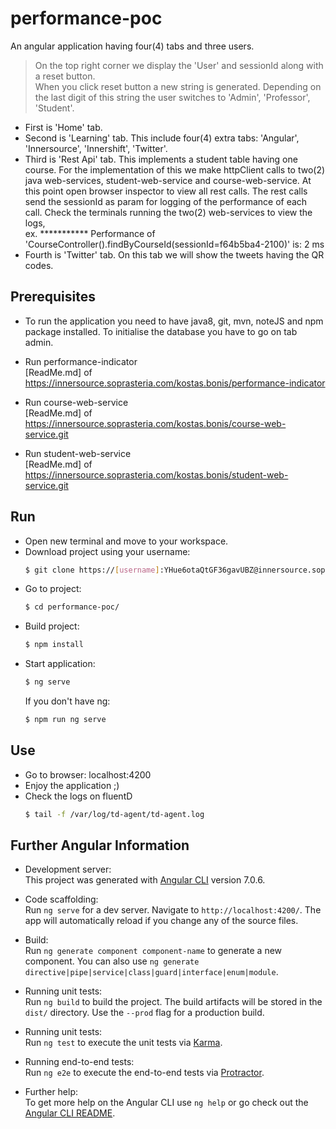 # performance-poc
An angular application having four(4) tabs and three users.
>On the top right corner we display the 'User' and sessionId along with a reset button. <br>When you click reset button a new string is generated. Depending on the last digit of this string the user switches to 'Admin', 'Professor', 'Student'.

* First is 'Home' tab.
* Second is 'Learning' tab. This include four(4) extra tabs: 'Angular', 'Innersource', 'Innershift', 'Twitter'.
* Third is 'Rest Api' tab. This implements a student table having one course. For the implementation of this we make httpClient calls to two(2) java web-services, student-web-service and course-web-service. At this point open browser inspector to view all rest calls. The rest calls send the sessionId as param for logging of the performance of each call. Check the terminals running the two(2) web-services to view the logs,<br> ex. *********** Performance of 'CourseController().findByCourseId(sessionId=f64b5ba4-2100)' is: 2 ms
* Fourth is 'Twitter' tab. On this tab we will show the tweets having the QR codes.

## Prerequisites
* To run the application you need to have java8, git, mvn, noteJS and npm package installed. To initialise the database you have to go on tab admin.

* Run performance-indicator
<br>[ReadMe.md] of https://innersource.soprasteria.com/kostas.bonis/performance-indicator

* Run course-web-service
<br>[ReadMe.md] of https://innersource.soprasteria.com/kostas.bonis/course-web-service.git

* Run student-web-service 
<br>[ReadMe.md] of https://innersource.soprasteria.com/kostas.bonis/student-web-service.git

## Run
* Open new terminal and move to your workspace.
* Download project using your username: 
    ```sh
    $ git clone https://[username]:YHue6otaQtGF36gavUBZ@innersource.soprasteria.com/kostas.bonis/performance-poc.git
    ```
* Go to project: 
    ```sh
    $ cd performance-poc/
    ```
* Build project: 
    ```sh
    $ npm install
    ```
* Start application: 
    ```sh
    $ ng serve
    ```
	If you don't have ng:
	```sh
    $ npm run ng serve
    ```
	
## Use    
* Go to browser: localhost:4200
* Enjoy the application ;)
* Check the logs on fluentD
    ```sh
    $ tail -f /var/log/td-agent/td-agent.log
    ```

## Further Angular Information 
* Development server:
<br>This project was generated with [Angular CLI](https://github.com/angular/angular-cli) version 7.0.6.

* Code scaffolding:
<br>Run `ng serve` for a dev server. Navigate to `http://localhost:4200/`. The app will automatically reload if you change any of the source files.

* Build:
<br>Run `ng generate component component-name` to generate a new component. You can also use `ng generate directive|pipe|service|class|guard|interface|enum|module`.

* Running unit tests:
<br>Run `ng build` to build the project. The build artifacts will be stored in the `dist/` directory. Use the `--prod` flag for a production build.

* Running unit tests:
<br>Run `ng test` to execute the unit tests via [Karma](https://karma-runner.github.io).

* Running end-to-end tests:
<br>Run `ng e2e` to execute the end-to-end tests via [Protractor](http://www.protractortest.org/).

* Further help:
<br>To get more help on the Angular CLI use `ng help` or go check out the [Angular CLI README](https://github.com/angular/angular-cli/blob/master/README.md).